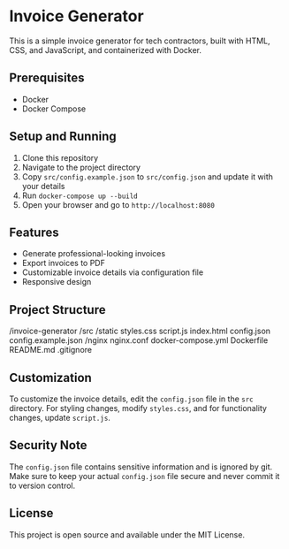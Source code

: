 # Invoice Generator

This is a simple invoice generator for tech contractors, built with HTML, CSS, and JavaScript, and containerized with Docker.

## Prerequisites

- Docker
- Docker Compose

## Setup and Running

1. Clone this repository
2. Navigate to the project directory
3. Copy `src/config.example.json` to `src/config.json` and update it with your details
4. Run `docker-compose up --build`
5. Open your browser and go to `http://localhost:8080`

## Features

- Generate professional-looking invoices
- Export invoices to PDF
- Customizable invoice details via configuration file
- Responsive design

## Project Structure


/invoice-generator
    /src
        /static
            styles.css
            script.js
        index.html
        config.json
        config.example.json
    /nginx
        nginx.conf
    docker-compose.yml
    Dockerfile
    README.md
    .gitignore


## Customization

To customize the invoice details, edit the `config.json` file in the `src` directory. For styling changes, modify `styles.css`, and for functionality changes, update `script.js`.

## Security Note

The `config.json` file contains sensitive information and is ignored by git. Make sure to keep your actual `config.json` file secure and never commit it to version control.

## License

This project is open source and available under the MIT License.

